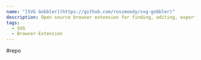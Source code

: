 ```yaml
---
name: "[SVG Gobbler](https://github.com/rossmoody/svg-gobbler)"
description: Open source browser extension for finding, editing, exporting, optimizing, and managing SVG content.
tags:
  - SVG
  - Browser-Extension
---
```

#repo